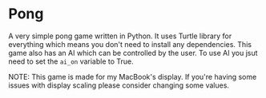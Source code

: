 # Pong

A very simple pong game written in Python. It uses Turtle library for everything which means you don't need to install any dependencies.
This game also has an AI which can be controlled by the user. To use AI you jsut need to set the `ai_on` variable to True.

NOTE: This game is made for my MacBook's display. If you're having some issues with display scaling please consider changing some values.
